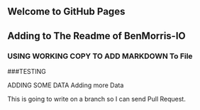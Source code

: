 ## Welcome to GitHub Pages
## Adding to The Readme of BenMorris-IO

### USING WORKING COPY TO ADD MARKDOWN  To File

###TESTING

ADDING SOME DATA 
Adding more Data


This is going to write on a branch so I can send Pull Request. 
